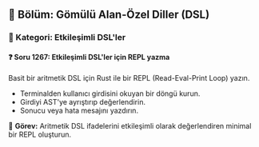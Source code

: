 ## 📘 Bölüm: Gömülü Alan-Özel Diller (DSL)
### 🔹 Kategori: Etkileşimli DSL'ler
#### ❓ Soru 1267: Etkileşimli DSL'ler için REPL yazma

Basit bir aritmetik DSL için Rust ile bir REPL (Read-Eval-Print Loop) yazın.

- Terminalden kullanıcı girdisini okuyan bir döngü kurun.
- Girdiyi AST'ye ayrıştırıp değerlendirin.
- Sonucu veya hata mesajını yazdırın.

🔧 **Görev:** Aritmetik DSL ifadelerini etkileşimli olarak değerlendiren minimal bir REPL oluşturun.
